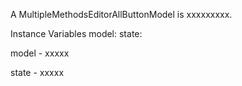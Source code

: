 A MultipleMethodsEditorAllButtonModel is xxxxxxxxx.Instance Variables	model:		<Object>	state:		<Object>model	- xxxxxstate	- xxxxx